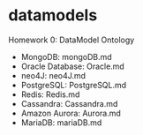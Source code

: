 # datamodels
Homework 0: DataModel Ontology

* MongoDB: mongoDB.md
* Oracle Database: Oracle.md
* neo4J: neo4J.md
* PostgreSQL:  PostgreSQL.md
* Redis: Redis.md
* Cassandra: Cassandra.md
* Amazon Aurora: Aurora.md
* MariaDB: mariaDB.md
